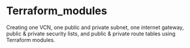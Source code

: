 # Terraform_modules
Creating one VCN, one public and private subnet, one internet gateway, public &amp; private security lists, and public &amp; private route tables using Terraform modules.
